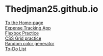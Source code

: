 # Thedjman25.github.io
[To the Home-page](https://thedjman25.github.io/MySite/home.html)\
[Expense Tracking App](https://thedjman25.github.io/Expense%20Tracker/)\
[Flexbox Practice](https://thedjman25.github.io/css%20practice/2.2.21/)\
[CSS Grid practice](https://thedjman25.github.io/css%20practice/2.3.21/css%20grid%20practice/)\
[Random color generator](https://thedjman25.github.io/random%20color%20generator/)\
[To-Do List](https://thedjman25.github.io/to-do%20list/)
